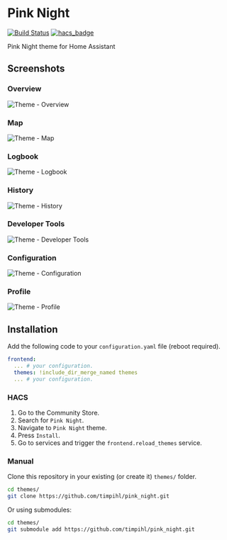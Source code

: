 # Pink Night

[![Build Status](https://www.travis-ci.org/home-assistant-community-themes/template.svg?branch=master)](https://www.travis-ci.org/home-assistant-community-themes/template)
[![hacs_badge](https://img.shields.io/badge/HACS-Default-orange.svg)](https://github.com/custom-components/hacs)

Pink Night theme for Home Assistant

## Screenshots

### Overview

![Theme - Overview](https://raw.githubusercontent.com/timpihl/pink_night/master/docs/theme-overviewa.png)

### Map

![Theme - Map](https://raw.githubusercontent.com/timpihl/pink_night/master/docs/theme-mapa.png)

### Logbook

![Theme - Logbook](https://raw.githubusercontent.com/timpihl/pink_night/master/docs/theme-logbooka.png)

### History

![Theme - History](https://raw.githubusercontent.com/timpihl/pink_night/master/docs/theme-historya.png)

### Developer Tools

![Theme - Developer Tools](https://raw.githubusercontent.com/timpihl/pink_night/master/docs/theme-developer-toolsa.png)

### Configuration

![Theme - Configuration](https://raw.githubusercontent.com/timpihl/pink_night/master/docs/theme-configurationa.png)

### Profile

![Theme - Profile](https://raw.githubusercontent.com/timpihl/pink_night/master/docs/theme-profilea.png)

## Installation

Add the following code to your `configuration.yaml` file (reboot required).

```yaml
frontend:
  ... # your configuration.
  themes: !include_dir_merge_named themes
  ... # your configuration.
```

### HACS

1. Go to the Community Store.
2. Search for `Pink Night`.
3. Navigate to `Pink Night` theme.
4. Press `Install`.
6. Go to services and trigger the `frontend.reload_themes` service.

### Manual

Clone this repository in your existing (or create it) `themes/` folder.

```bash
cd themes/
git clone https://github.com/timpihl/pink_night.git
```

Or using submodules:

```bash
cd themes/
git submodule add https://github.com/timpihl/pink_night.git
```
